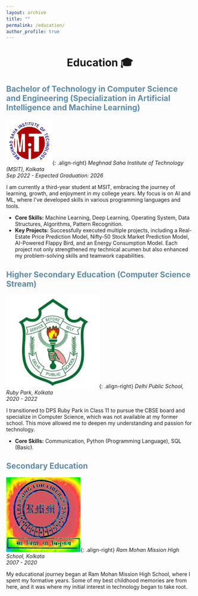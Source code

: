 ```yaml
---
layout: archive
title: ""
permalink: /education/
author_profile: true
---
```

<h1 align=center>Education 🎓</h1>
<h2 style='color:#5D8AA8;'>Bachelor of Technology in Computer Science and Engineering (Specialization in Artificial Intelligence and Machine Learning)</h2>

![MSIT](/images/msit.png){: .align-right}
*Meghnad Saha Institute of Technology (MSIT), Kolkata*  
*Sep 2022 - Expected Graduation: 2026*

I am currently a third-year student at MSIT, embracing the journey of learning, growth, and enjoyment in my college years. My focus is on AI and ML, where I've developed skills in various programming languages and tools.

- **Core Skills:**  Machine Learning, Deep Learning, Operating System, Data Structures, Algorithms, Pattern Recognition.
- **Key Projects:** Successfully executed multiple projects, including a Real-Estate Price Prediction Model, Nifty-50 Stock Market Prediction Model, AI-Powered Flappy Bird, and an Energy Consumption Model. Each project not only strengthened my technical acumen but also enhanced my problem-solving skills and teamwork capabilities.

<h2 style='color:#5D8AA8;'>Higher Secondary Education (Computer Science Stream)</h2>

![DPSRPK](/images/dpsrpk.webp){: .align-right}
*Delhi Public School, Ruby Park, Kolkata*  
*2020 - 2022*

I transitioned to DPS Ruby Park in Class 11 to pursue the CBSE board and specialize in Computer Science, which was not available at my former school. This move allowed me to deepen my understanding and passion for technology.

- **Core Skills:** Communication, Python (Programming Language), SQL (Basic).

<h2 style='color:#5D8AA8;'>Secondary Education</h2>

![RMMHS](/images/rmmhs.jpg){: .align-right}
*Ram Mohan Mission High School, Kolkata*  
*2007 - 2020*

My educational journey began at Ram Mohan Mission High School, where I spent my formative years. Some of my best childhood memories are from here, and it was where my initial interest in technology began to take root.

